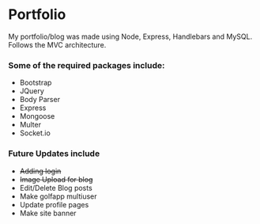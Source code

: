 # Portfolio


My portfolio/blog was made using Node, Express, Handlebars and MySQL.  
Follows the MVC architecture.


### Some of the required packages include:
* Bootstrap
* JQuery
* Body Parser
* Express
* Mongoose
* Multer
* Socket.io


### Future Updates include
* <del>Adding login<del>
* <del>Image Upload for blog<del>
* Edit/Delete Blog posts
* Make golfapp multiuser
* Update profile pages
* Make site banner